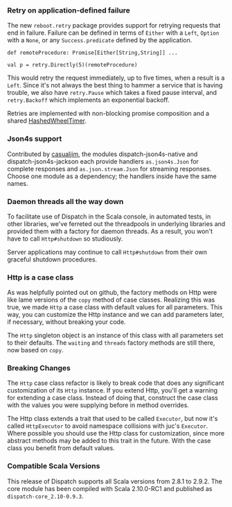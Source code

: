 ### Retry on application-defined failure

The new `reboot.retry` package provides support for retrying
requests that end in failure. Failure can be defined in terms of
`Either` with a `Left`, `Option` with a `None`, or any
`Success.predicate` defined by the application.

    def remoteProcedure: Promise[Either[String,String]] ...
    
    val p = retry.Directly(5)(remoteProcedure)

This would retry the request immediately, up to five times, when a
result is a `Left`. Since it's not always the best thing to hammer a
service that is having trouble, we also have `retry.Pause` which takes
a fixed pause interval, and `retry.Backoff` which implements an
exponential backoff.

Retries are implemented with non-blocking promise composition and a
shared [HashedWheelTimer][timer].

[timer]: http://docs.jboss.org/netty/3.1/api/org/jboss/netty/util/HashedWheelTimer.html


### Json4s support

Contributed by [casualjim][casualjim], the modules dispatch-json4s-native
and dispatch-json4s-jackson each provide handlers `as.json4s.Json` for
complete responses and `as.json.stream.Json` for streaming
responses. Choose one module as a dependency; the handlers inside have
the same names.

[casualjim]: https://github.com/casualjim

### Daemon threads all the way down

To facilitate use of Dispatch in the Scala console, in automated
tests, in other libraries, we've ferreted out the threadpools in
underlying libraries and provided them with a factory for daemon
threads. As a result, you won't have to call `Http#shutdown` so
studiously.

Server applications may continue to call `Http#shutdown` from their
own graceful shutdown procedures.

### Http is a case class

As was helpfully pointed out on github, the factory methods on Http
were like lame versions of the `copy` method of case
classes. Realizing this was true, we made `Http` a case class with
default values for all parameters. This way, you can customize the
Http instance and we can add parameters later, if necessary, without
breaking your code.

The `Http` singleton object is an instance of this class with all
parameters set to their defaults. The `waiting` and `threads` factory
methods are still there, now based on `copy`.

### Breaking Changes

The `Http` case class refactor is likely to break code that does any
significant customization of its `Http` instance. If you extend Http,
you'll get a warning for extending a case class. Instead of doing
that, construct the case class with the values you were supplying
before in method overrides.

The Http class extends a trait that used to be called `Executor`, but
now it's called `HttpExecutor` to avoid namespace collisions with
juc's `Executor`. Where possible you should use the Http class for
customization, since more abstract methods may be added to this trait
in the future. With the case class you benefit from default values.

### Compatible Scala Versions

This release of Dispatch supports all Scala versions from 2.8.1 to
2.9.2. The core module has been compiled with Scala 2.10.0-RC1 and
published as `dispatch-core_2.10-0.9.3`.
